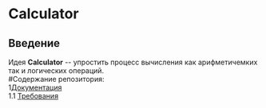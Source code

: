 # Calculator
## Введение 
Идея __Calculator__ -- упростить процесс вычисления как арифметичемких так и логических операций.<br>
#Содержание репозитория:<br>
1[Документация](docs)<br>
1.1 [Требования](docs/requirements.md)<br>
